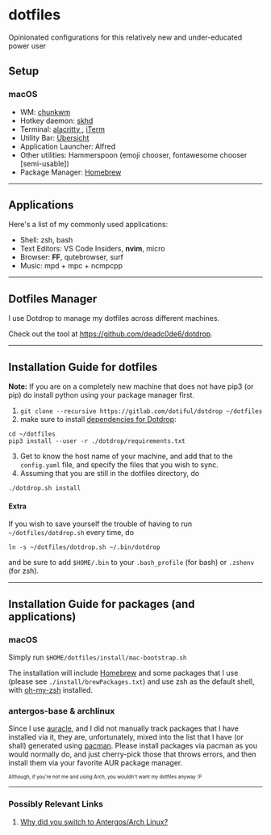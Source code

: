 # dotfiles
Opinionated configurations for this relatively new and under-educated power user

## Setup

### macOS

* WM: [ chunkwm ](https://github.com/koekeishiya/chunkwm)
* Hotkey daemon: [ skhd ](https://github.com/koekeishiya/skhd)
* Terminal: [ alacritty ](https://gitlab.com/jwilm/alacritty), [ iTerm ](https://iterm2.com/)
* Utility Bar: [ Übersicht ](http://tracesof.net/uebersicht/)
* Application Launcher: Alfred
* Other utilities: Hammerspoon (emoji chooser, fontawesome chooser [semi-usable])
* Package Manager: [ Homebrew ](https://brew.sh)

---

## Applications

Here's a list of my commonly used applications:

* Shell: zsh, bash
* Text Editors: VS Code Insiders, **nvim**, micro
* Browser: **FF**, qutebrowser, surf
* Music: mpd + mpc + ncmpcpp

---

## Dotfiles Manager

I use Dotdrop to manage my dotfiles across different machines.

Check out the tool at https://github.com/deadc0de6/dotdrop.

---

## Installation Guide for dotfiles

**Note:** If you are on a completely new machine that does not have pip3 (or pip) do install python using your package manager first.

1. `git clone --recursive https://gitlab.com/dotiful/dotdrop ~/dotfiles`
2. make sure to install [dependencies for Dotdrop](https://github.com/deadc0de6/dotdrop/wiki/dependencies):
  ```shell
  cd ~/dotfiles
  pip3 install --user -r ./dotdrop/requirements.txt
  ```
3. Get to know the host name of your machine, and add that to the `config.yaml` file, and specify the files that you wish to sync.
4. Assuming that you are still in the dotfiles directory, do
  ```shell
  ./dotdrop.sh install
  ```

#### Extra
If you wish to save yourself the trouble of having to run `~/dotfiles/dotdrop.sh` every time, do
```shell
ln -s ~/dotfiles/dotdrop.sh ~/.bin/dotdrop
```
and be sure to add `$HOME/.bin` to your `.bash_profile` (for bash) or `.zshenv` (for zsh).

---

## Installation Guide for packages (and applications)

### macOS

Simply run `$HOME/dotfiles/install/mac-bootstrap.sh`

The installation will include [Homebrew](https://brew.sh) and some packages that I use (please see `./install/brewPackages.txt`) and use 
zsh as the default shell, with [oh-my-zsh](https://github.com/robbyrussell/oh-my-zsh) installed.
  
### antergos-base & archlinux

Since I use [auracle](https://aur.archlinux.org/packages/auracle-git/), and I did not manually track packages that I have installed via it, 
they are, unfortunately, mixed into the list that I have (or shall) generated using [pacman](https://wiki.archlinux.org/index.php/Pacman). 
Please install packages via pacman as you would normally do, and just cherry-pick those that throws errors, and then install them via 
your favorite AUR package manager.

<sub><sup>Although, if you're not me and using Arch, you wouldn't want my dotfiles anyway :P</sup></sub>

---

### Possibly Relevant Links

1. [Why did you switch to Antergos/Arch Linux?](https://japorized.gitlab.io/technical/2018/02/27/making-the-move-to-linux.html)
